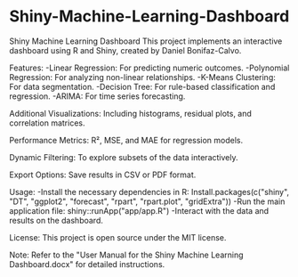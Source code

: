 # Shiny-Machine-Learning-Dashboard
Shiny Machine Learning Dashboard
This project implements an interactive dashboard using R and Shiny, created by Daniel Bonifaz-Calvo.

Features:
-Linear Regression: For predicting numeric outcomes.
-Polynomial Regression: For analyzing non-linear relationships.
-K-Means Clustering: For data segmentation.
-Decision Tree: For rule-based classification and regression.
-ARIMA: For time series forecasting.

Additional Visualizations: Including histograms, residual plots, and correlation matrices.

Performance Metrics: R², MSE, and MAE for regression models.

Dynamic Filtering: To explore subsets of the data interactively.

Export Options: Save results in CSV or PDF format.

Usage:
-Install the necessary dependencies in R:
Install.packages(c("shiny", "DT", "ggplot2", "forecast", "rpart", "rpart.plot", "gridExtra"))
-Run the main application file: shiny::runApp("app/app.R")
-Interact with the data and results on the dashboard.

License:
This project is open source under the MIT license.

Note:
Refer to the "User Manual for the Shiny Machine Learning Dashboard.docx" for detailed instructions.

